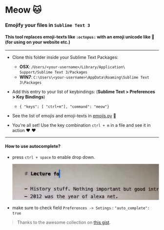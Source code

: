 # Meow :cat:
### Emojify your files in `Sublime Text 3`
#### This tool replaces emoji-texts like `:octopus:` with an emoji unicode like 🐙 (for using on your website etc.)
---

- Clone this folder inside your Sublime Text Packages:
    - **OSX**: `/Users/<your-username>/Library/Application\ Support/Sublime Text 3/Packages`
    - **WIN7**: `C:\Users\<your-username>\AppData\Roaming\Sublime Text 3\Packages`

- Add this entry to your list of keybindings: (**Sublime Text > Preferences > Key Bindings**)
    - `{ "keys": [ "ctrl+m"], "command": "meow"}`
- See the list of emojis and emoji-texts in [emojis.py](https://github.com/live-wire/meow/blob/master/emojis.py) :poop:
- You're all set! Use the key combination `ctrl + m` in a file and see it in action :heart: ❤️

---

#### How to use autocomplete?

- press `ctrl + space` to enable drop down.

  ![drop down example](resources/sample_dropdown.gif)

-  make sure to check field `Preferences -> Setings` : `"auto_complete": true` 
 

> Thanks to the awesome collection on [this gist](https://gist.github.com/roachhd/1f029bd4b50b8a524f3c).

